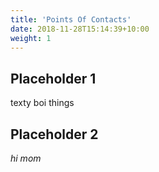 ```yaml
---
title: 'Points Of Contacts'
date: 2018-11-28T15:14:39+10:00
weight: 1
---
```


## Placeholder 1
texty boi things

## Placeholder 2
_hi mom_
